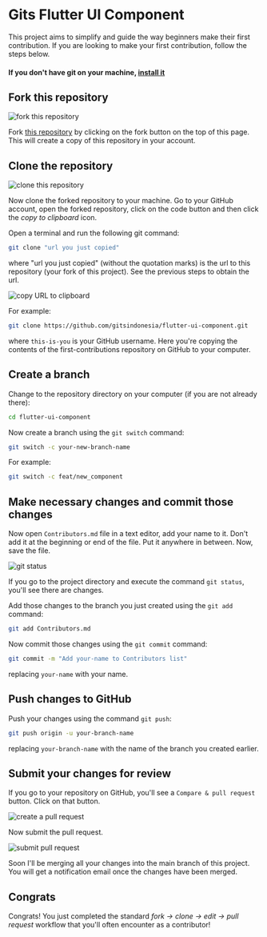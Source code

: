 # Gits Flutter UI Component

This project aims to simplify and guide the way beginners make their first contribution. If you are looking to make your first contribution, follow the steps below.

#### If you don't have git on your machine, [install it](https://help.github.com/articles/set-up-git/)

## Fork this repository

![fork this repository](https://firstcontributions.github.io/assets/Readme/fork.png)

Fork [this repository](https://github.com/gitsindonesia/flutter-ui-component) by clicking on the fork button on the top of this page.
This will create a copy of this repository in your account.

## Clone the repository

![clone this repository](https://firstcontributions.github.io/assets/Readme/clone.png)

Now clone the forked repository to your machine. Go to your GitHub account, open the forked repository, click on the code button and then click the _copy to clipboard_ icon.

Open a terminal and run the following git command:

```sh
git clone "url you just copied"
```

where "url you just copied" (without the quotation marks) is the url to this repository (your fork of this project). See the previous steps to obtain the url.

![copy URL to clipboard](https://firstcontributions.github.io/assets/Readme/copy-to-clipboard.png)

For example:

```sh
git clone https://github.com/gitsindonesia/flutter-ui-component.git
```

where `this-is-you` is your GitHub username. Here you're copying the contents of the first-contributions repository on GitHub to your computer.

## Create a branch

Change to the repository directory on your computer (if you are not already there):

```sh
cd flutter-ui-component
```

Now create a branch using the `git switch` command:

```sh
git switch -c your-new-branch-name
```

For example:

```sh
git switch -c feat/new_component
```

## Make necessary changes and commit those changes

Now open `Contributors.md` file in a text editor, add your name to it. Don't add it at the beginning or end of the file. Put it anywhere in between. Now, save the file.

![git status](https://firstcontributions.github.io/assets/Readme/git-status.png)

If you go to the project directory and execute the command `git status`, you'll see there are changes.

Add those changes to the branch you just created using the `git add` command:

```sh
git add Contributors.md
```

Now commit those changes using the `git commit` command:

```sh
git commit -m "Add your-name to Contributors list"
```

replacing `your-name` with your name.

## Push changes to GitHub

Push your changes using the command `git push`:

```sh
git push origin -u your-branch-name
```

replacing `your-branch-name` with the name of the branch you created earlier.

## Submit your changes for review

If you go to your repository on GitHub, you'll see a `Compare & pull request` button. Click on that button.

![create a pull request](https://firstcontributions.github.io/assets/Readme/compare-and-pull.png)

Now submit the pull request.

![submit pull request](https://firstcontributions.github.io/assets/Readme/submit-pull-request.png)

Soon I'll be merging all your changes into the main branch of this project. You will get a notification email once the changes have been merged.

## Congrats

Congrats! You just completed the standard _fork -> clone -> edit -> pull request_ workflow that you'll often encounter as a contributor!
